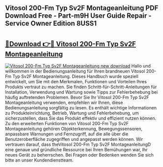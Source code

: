 ## Vitosol 200-Fm Typ Sv2F Montageanleitung PDF Download Free - Part-m9H User Guide Repair - Service Owner Edition 8USS1

# <h2><a href="http://df8i6j6.blite.top/?on=Vitosol+200-Fm+Typ+Sv2F+Montageanleitung">🔗Download 👉🔴 Vitosol 200-Fm Typ Sv2F Montageanleitung</a></h2>

[![Vitosol 200-Fm Typ Sv2F Montageanleitung new download](https://i.imgur.com/lujVjoI.png)](http://df8i6j6.blite.top/?on=Vitosol+200-Fm+Typ+Sv2F+Montageanleitung)
Hallo und willkommen in der Bedienungsanleitung für Ihren brandneuen Vitosol 200-Fm Typ Sv2F Montageanleitung. Dieses Handbuch wurde speziell entwickelt, um Sie mit den Merkmalen, Funktionen und Vorteilen Ihres Produkts vertraut zu machen. Sie finden Schritt-für-Schritt-Anleitungen für Installation, Verwendung und Wartung sowie Tipps zur Fehlerbehebung bei häufig auftretenden Problemen. Bevor Sie Ihr Vitosol 200-Fm Typ Sv2F Montageanleitung verwenden, empfehlen wir Ihnen, diese Bedienungsanleitung sorgfältig zu lesen. Es enthält wichtige Informationen zu Produkteinrichtung, Betrieb, Wartung und Fehlerbehebung, um sicherzustellen, dass Sie das Produkt effektiv und effizient nutzen können. Zu den erweiterten Funktionen von Vitosol 200-Fm Typ Sv2F Montageanleitung gehören Objekterkennung, Bewegungssensoren, anpassbare Warnungen und Fernzugriff, auf die alle über die Benutzeroberfläche zugegriffen und angepasst werden können. Wir vertrauen darauf, dass theVitosol 200-Fm Typ Sv2F MontageanleitungD eine genaue und gründliche Ressource bei Ihren Bemühungen war, Ihr neues Gerät zu beherrschen. Bei Fragen oder Bedenken wenden Sie sich bitte an unser Kundendienstteam.
